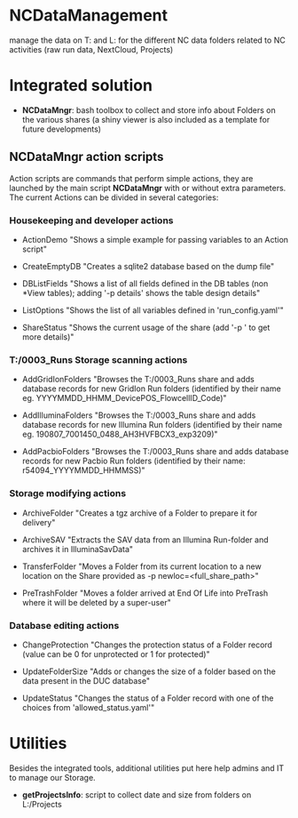 # NCDataManagement

manage the data on T: and L: for the different NC data folders related to NC activities (raw run data, NextCloud, Projects)

# Integrated solution
* **NCDataMngr**: bash toolbox to collect and store info about Folders on the various shares (a shiny viewer is also included as a template for future developments)

## **NCDataMngr action scripts**
Action scripts are commands that perform simple actions, they are launched by the main script **NCDataMngr** with or without extra parameters. The current Actions can be divided in several categories:

### Housekeeping and developer actions

* ActionDemo
"Shows a simple example for passing variables to an Action script"

* CreateEmptyDB
"Creates a sqlite2 database based on the dump file"

* DBListFields
"Shows a list of all fields defined in the DB tables (non *View tables); adding '-p details' shows the table design details"

* ListOptions
"Shows the list of all variables defined in 'run_config.yaml'"

* ShareStatus
"Shows the current usage of the share (add '-p <subfolder-name>' to get more details)"

### T:/0003_Runs Storage scanning actions

* AddGridIonFolders
"Browses the T:/0003_Runs share and adds database records for new GridIon Run folders (identified by their name eg. YYYYMMDD_HHMM_DevicePOS_FlowcellID_Code)"

* AddIlluminaFolders
"Browses the T:/0003_Runs share and adds database records for new Illumina Run folders (identified by their name eg. 190807_7001450_0488_AH3HVFBCX3_exp3209)"

* AddPacbioFolders
"Browses the T:/0003_Runs share and adds database records for new Pacbio Run folders (identified by their name: r54094_YYYYMMDD_HHMMSS)"

### Storage modifying actions

* ArchiveFolder
"Creates a tgz archive of a Folder to prepare it for delivery"

* ArchiveSAV
"Extracts the SAV data from an Illumina Run-folder and archives it in IlluminaSavData"

* TransferFolder
"Moves a Folder from its current location to a new location on the Share provided as -p newloc=<full_share_path>"

* PreTrashFolder
"Moves a folder arrived at End Of Life into PreTrash where it will be deleted by a super-user"

### Database editing actions

* ChangeProtection
"Changes the protection status of a Folder record (value can be 0 for unprotected or 1 for protected)"

* UpdateFolderSize
"Adds or changes the size of a folder based on the data present in the DUC database"

* UpdateStatus
"Changes the status of a Folder record with one of the choices from 'allowed_status.yaml'"

# Utilities

Besides the integrated tools, additional utilities put here help admins and IT to manage our Storage.

* **getProjectsInfo**: script to collect date and size from folders on L:/Projects
